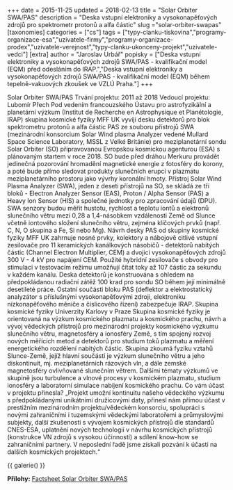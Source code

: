 +++
date = 2015-11-25
updated = 2018-02-13
title = "Solar Orbiter SWA/PAS"
description = "Deska vstupní elektroniky a vysokonapěťových zdrojů pro spektrometr protonů a alfa částic"
slug ="solar-orbiter-swapas"
[taxonomies]
categories = ["cs"]
tags = ["typy-clanku-tiskovina","programy-organizace-esa","uzivatele-firmy","programy-organizace-prodex","uzivatele-verejnost","typy-clanku-ukonceny-projekt","uzivatele-vedci"]
[extra]
author = "Jaroslav Urbář"
popisky = ["Deska vstupní elektroniky a vysokonapěťových zdrojů SWA/PAS - kvalifikační model (EQM) před odesláním do IRAP.","Deska vstupní elektroniky a vysokonapěťových zdrojů SWA/PAS - kvalifikační model (EQM) během tepelně-vakuových zkoušek ve VZLÚ Praha."]
+++

Solar Orbiter SWA/PAS Trvání projektu: 2011 až 2018 Vedoucí projektu: Lubomír Přech Pod vedením francouzského Ústavu pro astrofyzikální a planetární výzkum (Institut de Recherche en Astrophysique et Planétologie, IRAP) skupina kosmické fyziky MFF UK vyvíjí desku detektorů pro blok spektrometru protonů a alfa částic PAS ze souboru přístrojů SWA (mezinárodní konsorcium Solar Wind plasma Analyzer vedené Mullard Space Science Laboratory, MSSL z Velké Británie) pro meziplanetární sondu Solar Orbiter (SO) připravovanou Evropskou kosmickou agenturou (ESA) s plánovaným startem v roce 2018. SO bude před dráhou Merkuru provádět jedinečná pozorování hromadění magnetické energie z fotosféry do korony, a poté bude přímo sledovat produkty slunečních erupcí v plazmatu meziplanetárního prostoru jako vývrhy koronální hmoty. Přístroj Solar Wind Plasma Analyzer (SWA), jeden z deseti přístrojů na SO, se skládá ze tří bloků - Electron Analyzer Sensor (EAS), Proton / Alpha Sensor (PAS) a Heavy Ion Sensor (HIS) a společné jednotky pro zpracování údajů (DPU). SWA senzory budou měřit hustotu, rychlost a teplotu iontů a elektronů slunečního větru mezi 0,28 a 1,4-násobkem vzdálenosti Země od Slunce včetně iontového složení slunečního větru, zejména klíčových prvků (např. C, N, O skupina a Fe, Si nebo Mg). Návrh desky PAS od skupiny kosmické fyziky MFF UK zahrnuje nosné prvky, kolektory a nábojově citlivé vstupní zesilovače pro 11 keramických kanálkových násobičů - detektorů nabitých částic (Channel Electron Multiplier, CEM) a dvojici vysokonapěťových zdrojů 300 V - 4 kV pro napájení CEM. Použité hybridní zesilovače s obvody pro stimulaci v testovacím režimu umožňují čítat toky až 107 částic za sekundu v každém kanálu. Deska detektorů je konstruována s ohledem na předpokládanou radiační zátěž 100 krad pro sondu SO během její minimálně desetileté práce. Ostatní součásti bloku PAS (deflektor a elektrostatický analyzátor s příslušnými vysokonapěťovými zdroji, elektroniku nízkonapěťového měniče a číslicového řízení) zabezpečuje IRAP. Skupina kosmické fyziky Univerzity Karlovy v Praze Skupina kosmické fyziky je orientovaná na výzkum kosmického plazmatu a kosmického prachu, návrh a vývoj vědeckých přístrojů pro mezinárodní projekty kosmického výzkumu slunečního větru, magnetosféry a ionosféry Země, s tím spojený rozvoj nových měřících metod a detektorů pro studium toků plazmatu a měření energetického rozdělení nabitých částic. Skupina zkoumá fyziku vztahů Slunce-Země, jejíž hlavní součástí je výzkum slunečního větru a jeho diskontinuit, mj. meziplanetárních rázových vln, a dále zemské magnetosféry ovlivňované slunečním větrem. Dalšími tématy výzkumů ve skupině jsou turbulence a vlnové procesy v kosmickém plazmatu, studium ionosféry a laboratorní simulace nabíjení kosmického prachu. Co vám účast v projektu přinesla? „Projekt umožní kontinuitu našeho vědeckého výzkumu s předpokládanými unikátními družicovými daty, přinesl nám přímou účast v prestižním mezinárodním projektu/vědeckém konsorciu, spolupráci s novými zahraničními i tuzemskými vědeckými laboratořemi a průmyslovými subjekty, další zkušenosti s vývojem kosmických přístrojů dle standardů CNES-ESA, uplatnění nových technologií v návrhu kosmických přístrojů (konstrukce VN zdrojů s vysokou účinností) a sdílení know-how se zahraničními partnery. V neposlední řadě jsme získali pozvání k účasti na dalších kosmických projektech.“

{{ galerie() }}

**Přílohy:**
[Factsheet Solar Orbiter SWA/PAS]

[Factsheet Solar Orbiter SWA/PAS]: cso_factsheet_solo-web.pdf

